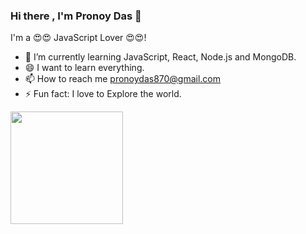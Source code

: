 ### Hi there , I'm Pronoy Das 👋
I'm a 😍😍 JavaScript Lover 😍😍!

- 🌱 I’m currently learning JavaScript, React, Node.js and MongoDB.
- 😄 I want to learn everything. 
- 📫 How to reach me pronoydas870@gmail.com
- ⚡ Fun fact: I love to Explore the world.


<img height="180em" src="https://github-readme-stats.vercel.app/api?username=Pronoy568&show_icons=true&hide_border=true&&count_private=true&include_all_commits=true" />
